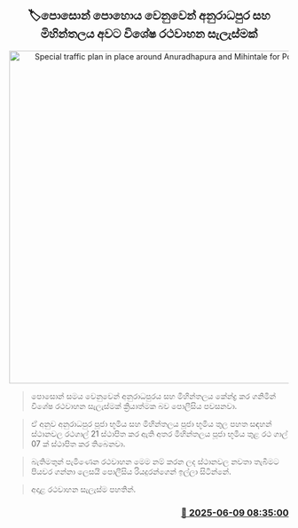 <p align='center'><b><h2 align='center' title='Special traffic plan in place around Anuradhapura and Mihintale for Poson Poya'>🏷පොසොන් පොහොය වෙනුවෙන් අනුරාධපුර සහ මිහින්තලය අවට විශේෂ රථවාහන සැලැස්මක්</h2></b></p>
<p align='center'><img src='https://helakuru.sgp1.cdn.digitaloceanspaces.com/esana/images/lib/traffic[1].jpg' width='600' alt='Special traffic plan in place around Anuradhapura and Mihintale for Poson Poya'></p>

> පොසොන් සමය වෙනුවෙන් අනුරාධපුරය සහ මිහින්තලය කේන්ද්‍ර කර ගනිමින් විශේෂ රථවාහන සැලැස්මක් ක්‍රියාත්මක බව පොලීසිය පවසනවා.

> ඒ අනුව අනුරාධපුර පූජා භූමිය සහ මිහින්තලය පූජා භූමිය තුල පහත සඳහන් ස්ථානවල රථගාල් 21 ස්ථාපිත කර ඇති අතර මිහින්තලය පූජා භූමිය තුළ රථ ගාල් 07 ක් ස්ථාපිත කර තිබෙනවා.

> බැතිමතුන් පැමිණෙන රථවාහන මෙම නම් කරන ලද ස්ථානවල නවතා තැබීමට පියවර ගන්නා ලෙසයි පොලීසිය රියදුරන්ගෙන් ඉල්ලා සිටින්නේ.

> අදාළ රථවාහන සැලැස්ම පහතින්.



<h3 align='right'><a href='https://www.helakuru.lk/esana/p/110824/'>📅 2025-06-09 08:35:00</a></h3>

